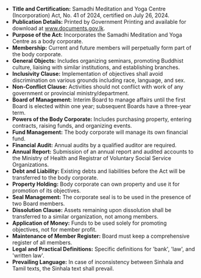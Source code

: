 - **Title and Certification:** Samadhi Meditation and Yoga Centre (Incorporation) Act, No. 41 of 2024, certified on July 26, 2024.
- **Publication Details:** Printed by Government Printing and available for download at www.documents.gov.lk.
- **Purpose of the Act:** Incorporates the Samadhi Meditation and Yoga Centre as a body corporate.
- **Membership:** Current and future members will perpetually form part of the body corporate.
- **General Objects:** Includes organizing seminars, promoting Buddhist culture, liaising with similar institutions, and establishing branches.
- **Inclusivity Clause:** Implementation of objectives shall avoid discrimination on various grounds including race, language, and sex.
- **Non-Conflict Clause:** Activities should not conflict with work of any government or provincial ministry/department.
- **Board of Management:** Interim Board to manage affairs until the first Board is elected within one year; subsequent Boards have a three-year term.
- **Powers of the Body Corporate:** Includes purchasing property, entering contracts, raising funds, and organizing events.
- **Fund Management:** The body corporate will manage its own financial fund.
- **Financial Audit:** Annual audits by a qualified auditor are required.
- **Annual Report:** Submission of an annual report and audited accounts to the Ministry of Health and Registrar of Voluntary Social Service Organizations.
- **Debt and Liability:** Existing debts and liabilities before the Act will be transferred to the body corporate.
- **Property Holding:** Body corporate can own property and use it for promotion of its objectives.
- **Seal Management:** The corporate seal is to be used in the presence of two Board members.
- **Dissolution Clause:** Assets remaining upon dissolution shall be transferred to a similar organization, not among members.
- **Application of Money:** Funds to be used solely for promoting objectives, not for member profit.
- **Maintenance of Member Register:** Board must keep a comprehensive register of all members.
- **Legal and Practical Definitions:** Specific definitions for 'bank', 'law', and 'written law'.
- **Prevailing Language:** In case of inconsistency between Sinhala and Tamil texts, the Sinhala text shall prevail.